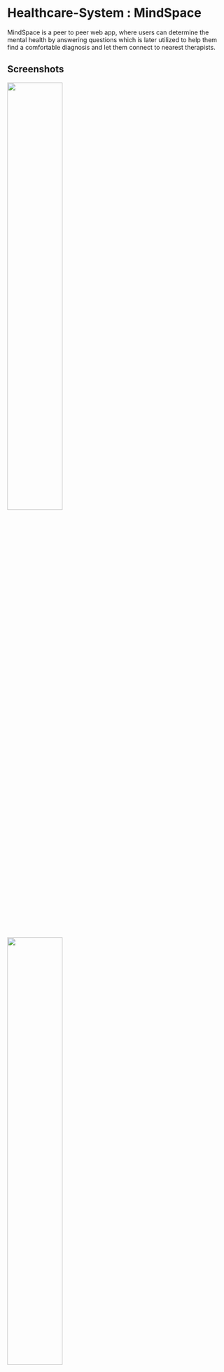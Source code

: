 
# Healthcare-System : MindSpace

MindSpace is a peer to peer web app, where users can determine the mental health by answering questions which is later utilized to help them find a comfortable diagnosis and let them connect to nearest therapists.


## Screenshots

<img src="https://cdn.discordapp.com/attachments/980429309837733908/1086465147775762442/image.png"  width="50%" >
<img src="https://cdn.discordapp.com/attachments/980429309837733908/1086466240505192552/image.png"  width="50%" >
<img src="https://cdn.discordapp.com/attachments/980429309837733908/1086466451688398898/image.png"  width="50%" >
<img src="https://cdn.discordapp.com/attachments/980429309837733908/1086466708056842240/image.png"  width="50%" >


## Authors

- [@PyPranav](https://github.com/PyPranav)
- [@9dubs](https://github.com/9dubs)
- [@anandsm08](https://github.com/anandsm08)
- [@hypernap](https://github.com/hypernap)
## Tech Stack

**Client:** NextJs, Typescript, Material UI

**Server:** Django, Python

**Additional tool:** GPT-3, OpenAI


## Acknowledgements

Marcelle E, Nolting L, Hinshaw S, Aguilera A
Effectiveness of a Multimodal Digital Psychotherapy Platform for Adult Depression: A Naturalistic Feasibility Study
JMIR Mhealth Uhealth 2019;
7(1):e10948
URL: https://mhealth.jmir.org/2019/1/e10948
DOI: 10.2196/10948

Rochlen, A.B., Zack, J.S. and Speyer, C. (2004), Online therapy: Review of relevant definitions, debates, and current empirical support. J. Clin. Psychol., 60: 269-283. https://doi.org/10.1002/jclp.10263

Hanley, T. Researching online counselling and psychotherapy: The past, the present and the future. Couns Psychother Res. 2021; 21: 493– 497. https://doi.org/10.1002/capr.12385

Thompson, Ryan Baird, "Psychology at a Distance: Examining the Efficacy of Online Therapy" (2016). University Honors Theses. Paper 285.
https://doi.org/10.15760/honors.292

